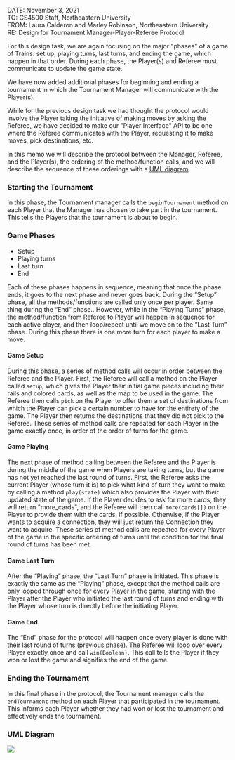 DATE: November 3, 2021  
TO:  CS4500 Staff, Northeastern University  
FROM: Laura Calderon and Marley Robinson, Northeastern University  
RE: Design for Tournament Manager-Player-Referee Protocol 

For this design task, we are again focusing on the major "phases" of a game of Trains: set up, 
playing turns, last turns, and ending the game, which happen in that order. During each phase, 
the Player(s) and Referee must communicate to update the game state.

We have now added additional phases for beginning and ending a tournament in which the Tournament
Manager will communicate with the Player(s).

While for the previous design task we had thought the protocol would involve the Player taking the 
initiative of making moves by asking the Referee, we have decided to make our "Player Interface" 
API to be one where the Referee communicates with the Player, requesting it to make moves, pick destinations, etc.

In this memo we will describe the protocol between the Manager, Referee, and the Player(s), the ordering of 
the method/function calls, and we will describe the sequence of these orderings with a [UML diagram](#uml).

### Starting the Tournament

In this phase, the Tournament manager calls the <code>beginTournament</code> method on each Player
that the Manager has chosen to take part in the tournament. This tells the Players that the tournament
is about to begin.

### Game Phases
- Setup
- Playing turns
- Last turn
- End

Each of these phases happens in sequence, meaning that once the phase ends, it goes to the next phase 
and never goes back. During the “Setup” phase, all the methods/functions are called only once per player. 
Same thing during the “End” phase.. However, while in the “Playing Turns” phase, the method/function 
from Referee to Player will happen in sequence for each active player, and then loop/repeat until we 
move on to the “Last Turn” phase. During this phase there is one more turn for each player to make a move.

#### Game Setup   

During this phase, a series of method calls will occur in order between the Referee and the Player. 
First, the Referee will call a method on the Player called <code>setup</code>, which gives the Player 
their initial game pieces including their rails and colored cards, as well as the map to be used in the game.
The Referee then calls <code>pick</code> on the Player to offer them a set of destinations from which the
Player can pick a certain number to have for the entirety of the game. The Player then returns the
destinations that they did not pick to the Referee. These series of method calls are repeated for each Player in the game exactly once, 
in order of the order of turns for the game.

#### Game Playing  

The next phase of method calling between the Referee and the Player is during the middle of the 
game when Players are taking turns, but the game has not yet reached the last round of turns. 
First, the Referee asks the current Player (whose turn it is) to pick what kind of turn they want 
to make by calling a method <code>play(state)</code> which also provides the Player with their updated state
of the game. If the Player decides to ask for more cards, they will return "more_cards", and the Referee
will then call <code>more(cards[])</code> on the Player to provide them with the cards, if possible.
Otherwise, if the Player wants to acquire a connection, they will just return the Connection they want to acquire.
These series of method calls are repeated for every Player of the game in the specific ordering of 
turns until the condition for the final round of turns has been met.

#### Game Last Turn 

After the “Playing” phase, the “Last Turn” phase is initiated. This phase is exactly the same as the 
“Playing” phase, except that the method calls are only looped through once for every Player in the 
game, starting with the Player after the Player who initiated the last round of turns and ending with the Player 
whose turn is directly before the initiating Player.

#### Game End 

The “End” phase for the protocol will happen once every player is done with their last round of 
turns (previous phase). The Referee will loop over every Player exactly once and call <code>win(Boolean)</code>. 
This call tells the Player if they won or lost the game and signifies the end of the game.

### Ending the Tournament

In this final phase in the protocol, the Tournament manager calls the <code>endTournament</code> method on each Player
that participated in the tournament. This informs each Player whether they had won or lost the tournament and 
effectively ends the tournament.

### <a name="uml"></a>UML Diagram

![](https://github.ccs.neu.edu/CS4500-F21/bighorn/blob/master/Trains/Planning/Manager-Referee-Player%20Protocol.jpeg )
